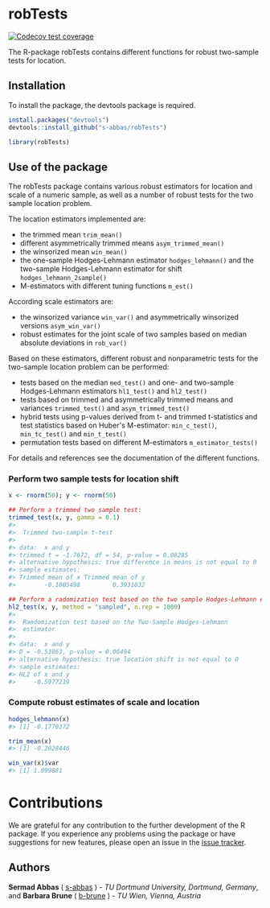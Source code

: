 
robTests
========

<!-- badges: start -->
[![Codecov test coverage](https://codecov.io/gh/s-abbas/robTests/branch/master/graph/badge.svg)](https://codecov.io/gh/s-abbas/robTests?branch=master)
<!-- badges: end -->

The R-package robTests contains different functions for robust two-sample tests for location.

Installation
------------

To install the package, the devtools package is required.

``` r
install.packages("devtools")
devtools::install_github("s-abbas/robTests")

library(robTests)
```

Use of the package
------------------

The robTests package contains various robust estimators for location and scale of a numeric sample, as well as a number of robust tests for the two sample location problem.

The location estimators implemented are:

-   the trimmed mean <code>trim\_mean()</code>
-   different asymmetrically trimmed means <code>asym\_trimmed\_mean()</code>
-   the winsorized mean <code>win\_mean()</code>
-   the one-sample Hodges-Lehmann estimator <code>hodges\_lehmann()</code> and the two-sample Hodges-Lehmann estimator for shift <code>hodges\_lehmann\_2sample()</code>
-   M-estimators with different tuning functions <code>m\_est()</code>

According scale estimators are:

-   the winsorized variance <code>win\_var()</code> and asymmetrically winsorized versions <code>asym\_win\_var()</code>
-   robust estimates for the joint scale of two samples based on median absolute deviations in <code>rob\_var()</code>

Based on these estimators, different robust and nonparametric tests for the two-sample location problem can be performed:

-   tests based on the median <code>med\_test()</code> and one- and two-sample Hodges-Lehmann estimators <code>hl1\_test()</code> and <code>hl2\_test()</code>
-   tests based on trimmed and asymmetrically trimmed means and variances <code>trimmed\_test()</code> and <code>asym\_trimmed\_test()</code>
-   hybrid tests using p-values derived from t- and trimmed t-statistics and test statistics based on Huber's M-estimator: <code>min\_c\_test()</code>, <code>min\_tc\_test()</code> and <code>min\_t\_test()</code>
-   permutation tests based on different M-estimators <code>m\_estimator\_tests()</code>

For details and references see the documentation of the different functions.

### Perform two sample tests for location shift

``` r
x <- rnorm(50); y <- rnorm(50)

## Perform a trimmed two sample test:
trimmed_test(x, y, gamma = 0.1)
#> 
#>  Trimmed two-sample t-test
#> 
#> data:  x and y
#> trimmed t = -1.7672, df = 54, p-value = 0.08285
#> alternative hypothesis: true difference in means is not equal to 0
#> sample estimates:
#> Trimmed mean of x Trimmed mean of y 
#>        -0.1805498         0.3931032

## Perform a radomization test based on the two sample Hodges-Lehmann estimator
hl2_test(x, y, method = "sampled", n.rep = 1000)
#> 
#>  Randomization test based on the Two-Sample Hodges-Lehmann
#>  estimator
#> 
#> data:  x and y
#> D = -0.53863, p-value = 0.06494
#> alternative hypothesis: true location shift is not equal to 0
#> sample estimates:
#> HL2 of x and y 
#>     -0.5977219
```

### Compute robust estimates of scale and location

``` r
hodges_lehmann(x)
#> [1] -0.1770372

trim_mean(x)
#> [1] -0.2028446

win_var(x)$var
#> [1] 1.099881
```

# Contributions

We are grateful for any contribution to the further development of the R package. If you experience any problems using the package or have suggestions for new features, please open an issue in the [issue tracker](https://github.com/s-abbas/robTests/issues). 

Authors
-------

**Sermad Abbas** ( [s-abbas](https://github.com/s-abbas) ) - *TU Dortmund University, Dortmund, Germany*, and 
**Barbara Brune** ( [b-brune](https://github.com/b-brune) ) - *TU Wien, Vienna, Austria*
